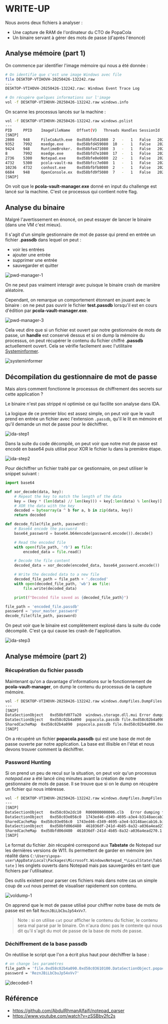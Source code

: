 # WRITE-UP 

Nous avons deux fichiers à analyser :

- Une capture de RAM de l'ordinateur du CTO de PopaCola
- Un binaire servant à gérer des mots de passe (d'après l'énoncé)

## Analyse mémoire (part 1)

On commence par identifier l'image mémoire qui nous a été donnée :

```bash
# On identifie que c'est une image Windows avec file 
file DESKTOP-VTIHOVH-20250426-132242.raw
---
DESKTOP-VTIHOVH-20250426-132242.raw: Windows Event Trace Log
```

```bash
# On récupère quelques informations sur l'image
vol -f DESKTOP-VTIHOVH-20250426-132242.raw windows.info
```

On scanne les processus lancés sur la machine :

```bash
vol -f DESKTOP-VTIHOVH-20250426-132242.raw windows.pslist
---
PID	    PPID	ImageFileName	Offset(V)	Threads	Handles	SessionId	Wow64	CreateTime	ExitTime	File output
[SNIP]
2800	948	    FileCoAuth.exe	0xd58bfd541080	2	-	1	False	2025-04-26 12:15:53.000000 UTC	N/A	Disabled
9352	7992	msedge.exe	    0xd58bfd459080	10	-	1	False	2025-04-26 12:16:14.000000 UTC	N/A	Disabled
9424	948	    RuntimeBroker.	0xd58bfe471080	3	-	1	False	2025-04-26 12:16:15.000000 UTC	N/A	Disabled
8	    7992	msedge.exe	    0xd58bfd7e1080	17	-	1	False	2025-04-26 12:27:36.000000 UTC	N/A	Disabled
2736	5300	Notepad.exe	    0xd58bfe0e6080	22	-	1	False	2025-04-26 12:32:05.000000 UTC	N/A	Disabled
4732	5300	pcola-vault-ma	0xd58bfcc7e080	1	-	1	False	2025-04-26 12:37:52.000000 UTC	N/A	Disabled
10236	4732	conhost.exe	    0xd58bfbfb8080	2	-	1	False	2025-04-26 12:37:52.000000 UTC	N/A	Disabled
6684	948	    OpenConsole.ex	0xd58bfd9f5080	7	-	1	False	2025-04-26 12:37:52.000000 UTC	N/A	Disabled
[SNIP]
```

On voit que le **pcola-vault-manager.exe** donné en input du challenge est lancé sur la machine.
C'est ce processus qui contient notre flag.

## Analyse du binaire

Malgré l'avertissement en énoncé, on peut essayer de lancer le binaire (dans une VM c'est mieux).

Il s'agit d'un simple gestionnaire de mot de passe qui prend en entrée un fichier **.passdb** dans lequel on peut :

- voir les entrées
- ajouter une entrée
- supprimer une entrée
- sauvegarder et quitter

![pwd-manager-1](assets/pwd-manager-1.png)

On ne peut pas vraiment interagir avec puisque le binaire crash de manière aléatoire.

Cependant, on remarque un comportement étonnant en jouant avec le binaire : on ne peut pas ouvrir le fichier **test.passdb** lorsqu'il est en cours d'édition par **pcola-vault-manager.exe**.

![pwd-manager-3](assets/pwd-manager-3.png)

Cela veut dire que si un fichier est ouvert par notre gestionnaire de mots de passe, un **handle** est conservé dessus et si on dump la mémoire du processus, on peut récupérer le contenu du fichier chiffré **.passdb** actuellement ouvert.
Cela se vérifie facilement avec l'utilitaire [Systeminformer](https://systeminformer.com/).

![systeminformer](assets/systeminformer.png)

## Décompilation du gestionnaire de mot de passe

Mais alors comment fonctionne le processus de chiffrement des secrets sur cette application ?

Le binaire n'est pas strippé ni optimisé ce qui facilite son analyse dans IDA.

La logique de ce premier bloc est assez simple, on peut voir que le vault prend en entrée un fichier avec l'extension `.passdb`, qu'il le lit en mémoire et qu'il demande un mot de passe pour le déchiffrer.

![ida-step1](assets/ida-step1.png)

Dans la suite du code décompilé, on peut voir que notre mot de passe est encodé en base64 puis utilisé pour XOR le fichier lu dans la première étape.

![ida-step2](assets/ida-step2.png)

Pour déchiffrer un fichier traité par ce gestionnaire, on peut utiliser le snippet suivant :

```python
import base64

def xor_decode(data, key):
    # Repeat the key to match the length of the data
    key = (key * (len(data) // len(key))) + key[:len(data) % len(key)]
    # XOR the data with the key
    decoded = bytearray(a ^ b for a, b in zip(data, key))
    return decoded

def decode_file(file_path, password):
    # Base64 encode the password
    base64_password = base64.b64encode(password.encode()).decode()

    # Read the encoded file
    with open(file_path, 'rb') as file:
        encoded_data = file.read()

    # Decode the file content
    decoded_data = xor_decode(encoded_data, base64_password.encode())

    # Write the decoded data to a new file
    decoded_file_path = file_path + '.decoded'
    with open(decoded_file_path, 'wb') as file:
        file.write(decoded_data)

    print(f"Decoded file saved as {decoded_file_path}")

file_path = 'encoded_file.passdb'
password = 'your_master_password'
decode_file(file_path, password)
```

On peut voir que le binaire est complètement explosé dans la suite du code décompilé.
C'est ça qui cause les crash de l'application.

![ida-step3](assets/ida-step3.png)

## Analyse mémoire (part 2)

### Récupération du fichier passdb

Maintenant qu'on a davantage d'informations sur le fonctionnement de **pcola-vault-manager**, on dump le contenu du processus de la capture mémoire.

```bash
vol -f DESKTOP-VTIHOVH-20250426-132242.raw windows.dumpfiles.DumpFiles --pid 4732
---
[SNIP]
DataSectionObject	0xd58bfd077a20	windows.storage.dll.mui	Error dumping file
DataSectionObject	0xd58c02b4a090	popacola.passdb	file.0xd58c02b4a090.0xd58c03610100.DataSectionObject.popacola.passdb.dat
SharedCacheMap	0xd58c02b4a090	popacola.passdb	file.0xd58c02b4a090.0xd58bff824560.SharedCacheMap.popacola.passdb.vacb
[SNIP]
```

On a récupéré un fichier **popacola.passdb** qui est une base de mot de passe ouverte par notre application.
La base est illisible en l'état et nous devons trouver comment la déchiffrer.

### Password Hunting

Si on prend un peu de recul sur la situation, on peut voir qu'un processus *notepad.exe* a été lancé cinq minutes avant la création de notre gestionnaire de mots de passe.
Il se trouve que si on le dump on récupère un fichier qui nous intéresse.

```bash
vol -f DESKTOP-VTIHOVH-20250426-132242.raw windows.dumpfiles.DumpFiles --pid 2736
---
[SNIP]
DataSectionObject	0xd58c03e2dc10	R000000000006.clb	Error dumping file
DataSectionObject	0xd58c03e056c0	1743ed46-d349-4695-a3e4-b3148aecab16.bin	file.0xd58c03e056c0.0xd58c00cba240.DataSectionObject.1743ed46-d349-4695-a3e4-b3148aecab16.bin.dat
SharedCacheMap	0xd58c03e056c0	1743ed46-d349-4695-a3e4-b3148aecab16.bin	file.0xd58c03e056c0.0xd58bfd4d3870.SharedCacheMap.1743ed46-d349-4695-a3e4-b3148aecab16.bin.vacb
DataSectionObject	0xd58bfd06d480	461036df-241d-4b85-8a32-a036a4ead270.1.bin	file.0xd58bfd06d480.0xd58bfd7c6440.DataSectionObject.461036df-241d-4b85-8a32-a036a4ead270.1.bin.dat
SharedCacheMap	0xd58bfd06d480	461036df-241d-4b85-8a32-a036a4ead270.1.bin	file.0xd58bfd06d480.0xd58bfc8b4010.SharedCacheMap.461036df-241d-4b85-8a32-a036a4ead270.1.bin.vacb
[SNIP]
```

Le format du fichier *.bin* récupéré correspond aux **Tabstate** de Notepad sur les dernières versions de W11.
Ils permettent de garder en mémoire (en réalité dans `C:\Users\popa-user\AppData\Local\Packages\Microsoft.WindowsNotepad_*\LocalState\TabState` ) les onglets ouverts dans Notepad mais pas sauvegardés en tant que fichiers par l'utilisateur.

Des outils existent pour parser ces fichiers mais dans notre cas un simple coup de `xxd` nous permet de visualiser rapidement son contenu.

![voldump-1](assets/voldump-1.png)

On apprend que le mot de passe utilisé pour chiffrer notre base de mots de passe est en fait `ReznJBiLbCbuJp54xVv7`.

> Note : si on utilise `cat` pour afficher le contenu du fichier, le contenu sera mal parsé par le binaire. On n'aura donc pas le contexte qui nous dit qu'il s'agit du mot de passe de la base de mots de passe.

### Déchiffrement de la base passdb

On réutilise le script que l'on a écrit plus haut pour déchiffrer la base :

```bash
# on change les paramètres
file_path = 'file.0xd58c02b4a090.0xd58c03610100.DataSectionObject.popacola.passdb.dat'
password = 'ReznJBiLbCbuJp54xVv7'
```

![decoded-1](assets/decoded-1.png)

## Référence

- https://github.com/AbdulRhmanAlfaifi/notepad_parser
- https://www.youtube.com/watch?v=zSSBbv2fc2s
